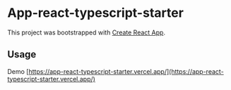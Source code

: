 # App-react-typescript-starter

This project was bootstrapped with [Create React App](https://github.com/facebook/create-react-app).

## Usage

Demo [https://app-react-typescript-starter.vercel.app/](https://app-react-typescript-starter.vercel.app/)
